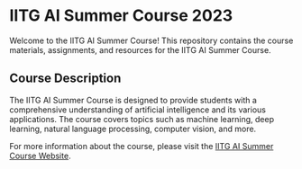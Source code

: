 # IITG AI Summer Course 2023

Welcome to the IITG AI Summer Course! This repository contains the course materials, assignments, and resources for the IITG AI Summer Course.

## Course Description

The IITG AI Summer Course is designed to provide students with a comprehensive understanding of artificial intelligence and its various applications. The course covers topics such as machine learning, deep learning, natural language processing, computer vision, and more.

For more information about the course, please visit the [IITG AI Summer Course Website](https://iitg-ai-society.vercel.app/coursePage).